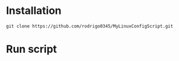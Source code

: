 # Installation
```
git clone https://github.com/rodrigo0345/MyLinuxConfigScript.git
```
# Run script
```

```
